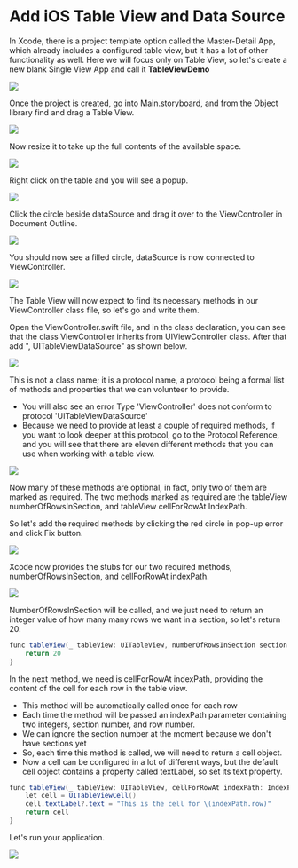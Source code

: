 # Add iOS Table View and Data Source

In Xcode, there is a project template option called the Master-Detail App, which already includes a configured table view, but it has a lot of other functionality as well. Here we will focus only on Table View, so let's create a new blank Single View App and call it **TableViewDemo**

<img src="https://raw.githubusercontent.com/zzzprojects/tutorial4.net/master/ios-tutorial/images/add-ios-table-view1.png">

Once the project is created, go into Main.storyboard, and from the Object library find and drag a Table View. 
 
<img src="https://raw.githubusercontent.com/zzzprojects/tutorial4.net/master/ios-tutorial/images/add-ios-table-view2.png">

Now resize it to take up the full contents of the available space.
 
<img src="https://raw.githubusercontent.com/zzzprojects/tutorial4.net/master/ios-tutorial/images/add-ios-table-view3.png">

Right click on the table and you will see a popup. 

<img src="https://raw.githubusercontent.com/zzzprojects/tutorial4.net/master/ios-tutorial/images/add-ios-table-view4.png">

Click the circle beside dataSource and drag it over to the ViewController in Document Outline.

<img src="https://raw.githubusercontent.com/zzzprojects/tutorial4.net/master/ios-tutorial/images/add-ios-table-view5.png">

You should now see a filled circle, dataSource is now connected to ViewController.

<img src="https://raw.githubusercontent.com/zzzprojects/tutorial4.net/master/ios-tutorial/images/add-ios-table-view6.png">

The Table View will now expect to find its necessary methods in our ViewController class file, so let's go and write them. 

Open the ViewController.swift file, and in the class declaration, you can see that the class ViewController inherits from UIViewController class. After that add ", UITableViewDataSource" as shown below.

<img src="https://raw.githubusercontent.com/zzzprojects/tutorial4.net/master/ios-tutorial/images/add-ios-table-view7.png">

This is not a class name; it is a protocol name, a protocol being a formal list of methods and properties that we can volunteer to provide. 

 - You will also see an error Type 'ViewController' does not conform to protocol 'UITableViewDataSource'
 - Because we need to provide at least a couple of required methods, if you want to look deeper at this protocol, go to the Protocol Reference, and you will see that there are eleven different methods that you can use when working with a table view. 

<img src="https://raw.githubusercontent.com/zzzprojects/tutorial4.net/master/ios-tutorial/images/add-ios-table-view8.png">

Now many of these methods are optional, in fact, only two of them are marked as required. The two methods marked as required are the tableView numberOfRowsInSection, and tableView cellForRowAt IndexPath.

So let's add the required methods by clicking the red circle in pop-up error and click Fix button.

<img src="https://raw.githubusercontent.com/zzzprojects/tutorial4.net/master/ios-tutorial/images/add-ios-table-view9.png">

Xcode now provides the stubs for our two required methods, numberOfRowsInSection, and cellForRowAt indexPath. 

<img src="https://raw.githubusercontent.com/zzzprojects/tutorial4.net/master/ios-tutorial/images/add-ios-table-view10.png">

NumberOfRowsInSection will be called, and we just need to return an integer value of how many many rows we want in a section, so let's return 20. 

```csharp
func tableView(_ tableView: UITableView, numberOfRowsInSection section: Int) -> Int {
    return 20
}    
```

In the next method, we need is cellForRowAt indexPath, providing the content of the cell for each row in the table view. 

 - This method will be automatically called once for each row
 - Each time the method will be passed an indexPath parameter containing two integers, section number, and row number.
 - We can ignore the section number at the moment because we don't have sections yet
 - So, each time this method is called, we will need to return a cell object. 
 - Now a cell can be configured in a lot of different ways, but the default cell object contains a property called textLabel, so set its text property.

```csharp
func tableView(_ tableView: UITableView, cellForRowAt indexPath: IndexPath) -> UITableViewCell {
    let cell = UITableViewCell()
    cell.textLabel?.text = "This is the cell for \(indexPath.row)"
    return cell
}
```

Let's run your application. 
 
<img src="https://raw.githubusercontent.com/zzzprojects/tutorial4.net/master/ios-tutorial/images/add-ios-table-view11.png">


